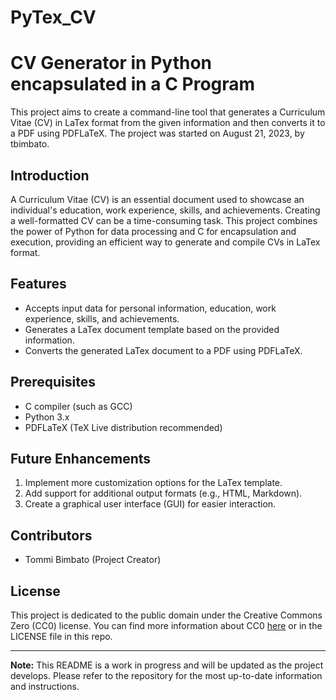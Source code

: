 # PyTex_CV
# CV Generator in Python encapsulated in a C Program

This project aims to create a command-line tool that generates a Curriculum Vitae (CV) in LaTex format from the given information and then converts it to a PDF using PDFLaTeX. The project was started on August 21, 2023, by tbimbato.

## Introduction

A Curriculum Vitae (CV) is an essential document used to showcase an individual's education, work experience, skills, and achievements. Creating a well-formatted CV can be a time-consuming task. This project combines the power of Python for data processing and C for encapsulation and execution, providing an efficient way to generate and compile CVs in LaTex format.

## Features

- Accepts input data for personal information, education, work experience, skills, and achievements.
- Generates a LaTex document template based on the provided information.
- Converts the generated LaTex document to a PDF using PDFLaTeX.

## Prerequisites

- C compiler (such as GCC)
- Python 3.x
- PDFLaTeX (TeX Live distribution recommended)


## Future Enhancements

1. Implement more customization options for the LaTex template.
2. Add support for additional output formats (e.g., HTML, Markdown).
3. Create a graphical user interface (GUI) for easier interaction.

## Contributors

- Tommi Bimbato (Project Creator)

## License

This project is dedicated to the public domain under the Creative Commons Zero (CC0) license. You can find more information about CC0 [here](https://creativecommons.org/publicdomain/zero/1.0/) or in the LICENSE file in this repo.

---

**Note:** This README is a work in progress and will be updated as the project develops. Please refer to the repository for the most up-to-date information and instructions.
